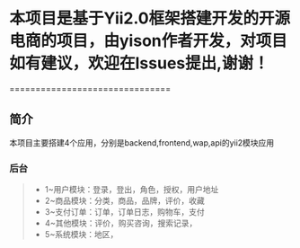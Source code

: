# 本项目是基于Yii2.0框架搭建开发的开源电商的项目，由yison作者开发，对项目如有建议，欢迎在Issues提出,谢谢！
===============================
## 简介
本项目主要搭建4个应用，分别是backend,frontend,wap,api的yii2模块应用
### 后台
> * 1~用户模块：登录，登出，角色，授权，用户地址
> * 2~商品模块：分类，商品，品牌，评价，收藏
> * 3~支付订单：订单，订单日志，购物车，支付
> * 4~其他模块：评价，购买咨询，搜索记录，
> * 5~系统模块：地区，
